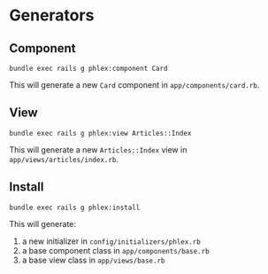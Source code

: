 # Generators

## Component

```
bundle exec rails g phlex:component Card
```

This will generate a new `Card` component in `app/components/card.rb`.

## View

```
bundle exec rails g phlex:view Articles::Index
```

This will generate a new `Articles::Index` view in `app/views/articles/index.rb`.

## Install

```
bundle exec rails g phlex:install
```

This will generate:

1. a new initializer in `config/initializers/phlex.rb`
2. a base component class in `app/components/base.rb`
3. a base view class in `app/views/base.rb`
